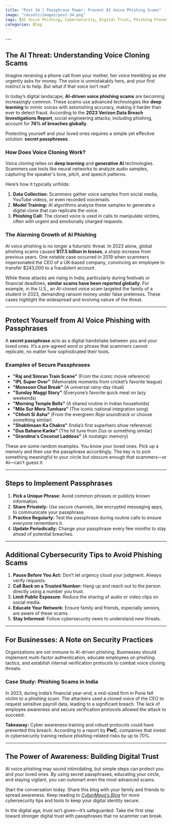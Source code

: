 ```yaml
---
title: "Post 34 | Passphrase Power: Prevent AI Voice Phishing Scams"
image: "/assets/images/post-34.png"
tags: [AI Voice Phishing, Cybersecurity, Digital Trust, Phishing Prevention, Fraud Prevention, Cybercrime Awareness, Data Privacy, Generative AI, Online Safety, Voice Cloning]
categories: Blog
---
```

<!-- HTML Meta Tags -->
<title>Post 34 | Passphrase Power: Prevent AI Voice Phishing Scams</title>
<meta name="description" content="Learn how to protect yourself from AI-driven voice phishing scams using secret passphrases. Understand the technology behind voice cloning and practical tips to stay secure.">

<!-- Open Graph Meta Tags -->
<meta property="og:url" content="https://cybermaya.in/posts/post-34">
<meta property="og:type" content="article">
<meta property="og:title" content="Post 34 | Passphrase Power: Prevent AI Voice Phishing Scams">
<meta property="og:description" content="Discover how to safeguard yourself from AI-driven voice phishing scams using secret passphrases. Explore the rise of voice cloning scams and how to prevent them.">
<meta property="og:image" content="https://cybermaya.in/assets/images/post-34.png">
<meta property="og:image:width" content="1400">
<meta property="og:image:height" content="900">
---

## **The AI Threat: Understanding Voice Cloning Scams**

Imagine receiving a phone call from your mother, her voice trembling as she urgently asks for money. The voice is unmistakably hers, and your first instinct is to help. But what if that voice isn’t real?

In today’s digital landscape, **AI-driven voice phishing scams** are becoming increasingly common. These scams use advanced technologies like **deep learning** to mimic voices with astonishing accuracy, making it harder than ever to detect fraud. According to the **2023 Verizon Data Breach Investigations Report**, social engineering attacks, including phishing, account for **74% of breaches globally**.

Protecting yourself and your loved ones requires a simple yet effective solution: **secret passphrases**.

### **How Does Voice Cloning Work?**
Voice cloning relies on **deep learning** and **generative AI** technologies. Scammers use tools like neural networks to analyze audio samples, capturing the speaker's tone, pitch, and speech patterns.

Here’s how it typically unfolds:
1. **Data Collection:** Scammers gather voice samples from social media, YouTube videos, or even recorded voicemails.
2. **Model Training:** AI algorithms analyze these samples to generate a digital clone that can replicate the voice.
3. **Phishing Call:** The cloned voice is used in calls to manipulate victims, often with urgent and emotionally charged requests.

### **The Alarming Growth of AI Phishing**
AI voice phishing is no longer a futuristic threat. In 2023 alone, global phishing scams caused **$17.5 billion in losses**, a sharp increase from previous years. One notable case occurred in 2019 when scammers impersonated the CEO of a UK-based company, convincing an employee to transfer $243,000 to a fraudulent account.

While these attacks are rising in India, particularly during festivals or financial deadlines, **similar scams have been reported globally**. For example, in the U.S., an AI-cloned voice scam targeted the family of a student in 2023, demanding ransom money under false pretenses. These cases highlight the widespread and evolving nature of the threat.

---

## **Protect Yourself from AI Voice Phishing with Passphrases**

A **secret passphrase** acts as a digital handshake between you and your loved ones. It’s a pre-agreed word or phrase that scammers cannot replicate, no matter how sophisticated their tools.

### **Examples of Secure Passphrases**

- **"Raj and Simran Train Scene"** (From the iconic movie reference)
- **"IPL Super Over"** (Memorable moments from cricket’s favorite league)
- **"Monsoon Chai Break"** (A universal rainy-day ritual)
- **"Sunday Maggi Story"** (Everyone’s favorite quick meal on lazy weekends)
- **"Morning Temple Bells"** (A shared routine in Indian households)
- **"Mile Sur Mera Tumhara"** (The iconic national integration song)
- **"Chhoti Si Asha"** (From the evergreen *Roja* soundtrack or choose something similar)
- **"Shaktimaan Ka Chakra"** (India’s first superhero show reference)
- **"Dus Bahane Karke"** (The hit tune from *Dus* or something similar)
- **"Grandma's Coconut Laddoos"** (A nostalgic memory)

These are some random examples. You know your loved ones. Pick up a memory and then use the passphrase accordingly. The key is to pick something meaningful to your circle but obscure enough that scammers—or AI—can’t guess it.

---

## **Steps to Implement Passphrases**

1. **Pick a Unique Phrase:** Avoid common phrases or publicly known information.
2. **Share Privately:** Use secure channels, like encrypted messaging apps, to communicate your passphrase.
3. **Practice Regularly:** Test the passphrase during routine calls to ensure everyone remembers it.
4. **Update Periodically:** Change your passphrase every few months to stay ahead of potential breaches.

---

## **Additional Cybersecurity Tips to Avoid Phishing Scams**

1. **Pause Before You Act:** Don’t let urgency cloud your judgment. Always verify requests.
2. **Call Back on a Trusted Number:** Hang up and reach out to the person directly using a number you trust.
3. **Limit Public Exposure:** Reduce the sharing of audio or video clips on social media.
4. **Educate Your Network:** Ensure family and friends, especially seniors, are aware of these scams.
5. **Stay Informed:** Follow cybersecurity news to understand new threats.

---

## **For Businesses: A Note on Security Practices**

Organizations are not immune to AI-driven phishing. Businesses should implement multi-factor authentication, educate employees on phishing tactics, and establish internal verification protocols to combat voice cloning threats.

### **Case Study: Phishing Scams in India**
In 2023, during India’s financial year-end, a mid-sized firm in Pune fell victim to a phishing scam. The attackers used a cloned voice of the CEO to request sensitive payroll data, leading to a significant breach. The lack of employee awareness and secure verification protocols allowed the attack to succeed.

**Takeaway:** Cyber awareness training and robust protocols could have prevented this breach. According to a report by **PwC**, companies that invest in cybersecurity training reduce phishing-related risks by up to 70%.

---

## **The Power of Awareness: Building Digital Trust**

AI voice phishing may sound intimidating, but simple steps can protect you and your loved ones. By using secret passphrases, educating your circle, and staying vigilant, you can outsmart even the most advanced scams.

Start the conversation today. Share this blog with your family and friends to spread awareness. Keep reading to  [*CyberMaya’s Blog*](https://cybermaya.in/) for more cybersecurity tips and tools to keep your digital identity secure.

In the digital age, trust isn’t given—it’s safeguarded. Take the first step toward stronger digital trust with passphrases that no scammer can break.
